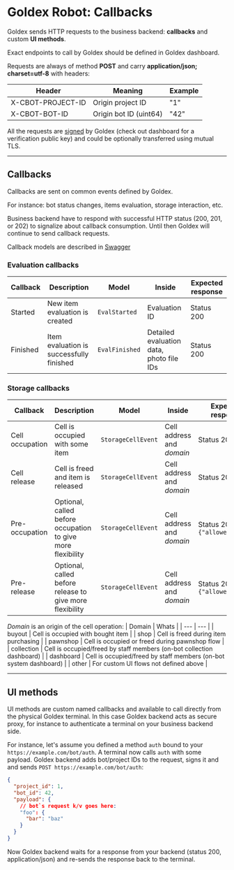 # Goldex Robot: Callbacks

Goldex sends HTTP requests to the business backend: **callbacks** and custom **UI methods**.

Exact endpoints to call by Goldex should be defined in Goldex dashboard.

Requests are always of method **POST** and carry **application/json; charset=utf-8** with headers:

| Header | Meaning | Example |
| --- | --- | --- |
| X-CBOT-PROJECT-ID | Origin project ID | "1" |
| X-CBOT-BOT-ID | Origin bot ID (uint64) | "42" |

All the requests are [signed](/SIGNATURE.md) by Goldex (check out dashboard for a verification public key) and could be optionally transferred using mutual TLS.

---

## Callbacks

Callbacks are sent on common events defined by Goldex.

For instance: bot status changes, items evaluation, storage interaction, etc.

Business backend have to respond with successful HTTP status (200, 201, or 202) to signalize about callback consumption. Until then Goldex will continue to send callback requests.

Callback models are described in [Swagger](https://goldexrobot.github.io/core.integration.backend/swagger/#/backend-callbacks)

### Evaluation callbacks

| Callback | Description | Model | Inside | Expected response |
| --- | --- | --- | --- | --- |
| Started | New item evaluation is created | `EvalStarted` | Evaluation ID | Status 200 |
| Finished | Item evaluation is successfully finished | `EvalFinished` | Detailed evaluation data, photo file IDs | Status 200 |

### Storage callbacks

| Callback | Description | Model | Inside | Expected response |
| --- | --- | --- | --- | --- |
| Cell occupation | Cell is occupied with some item | `StorageCellEvent` | Cell address and *domain* | Status 200 |
| Cell release | Cell is freed and item is released | `StorageCellEvent` | Cell address and *domain* | Status 200 |
| Pre-occupation | Optional, called before occupation to give more flexibility | `StorageCellEvent` | Cell address and *domain* | Status 200 and `{"allowed":true}` |
| Pre-release | Optional, called before release to give more flexibility | `StorageCellEvent` | Cell address and *domain* | Status 200 and `{"allowed":true}` |

*Domain* is an origin of the cell operation:
| Domain | Whats |
| --- | --- |
| buyout | Cell is occupied with bought item |
| shop | Cell is freed during item purchasing |
| pawnshop | Cell is occupied or freed during pawnshop flow |
| collection | Cell is occupied/freed by staff members (on-bot collection dashboard) |
| dashboard | Cell is occupied/freed by staff members (on-bot system dashboard) |
| other | For custom UI flows not defined above |

---

## UI methods

UI methods are custom named callbacks and available to call directly from the physical Goldex terminal.
In this case Goldex backend acts as secure proxy, for instance to authenticate a terminal on your business backend side.

For instance, let's assume you defined a method `auth` bound to your `https://example.com/bot/auth`.
A terminal now calls `auth` with some payload. Goldex backend adds bot/project IDs to the request, signs it and and sends `POST https://example.com/bot/auth`:

```json
{
  "project_id": 1,
  "bot_id": 42,
  "payload": {
    // bot`s request k/v goes here:
    "foo": {
      "bar": "baz"
    }
  }
}
```

Now Goldex backend waits for a response from your backend (status 200, application/json) and re-sends the response back to the terminal.
